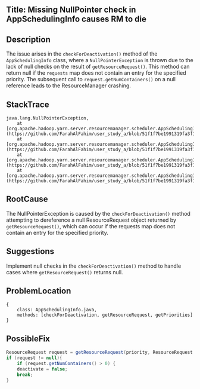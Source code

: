## Title: Missing NullPointer check in AppSchedulingInfo causes RM to die

## Description
The issue arises in the `checkForDeactivation()` method of the `AppSchedulingInfo` class, where a `NullPointerException` is thrown due to the lack of null checks on the result of `getResourceRequest()`. This method can return null if the `requests` map does not contain an entry for the specified priority. The subsequent call to `request.getNumContainers()` on a null reference leads to the ResourceManager crashing.

## StackTrace
```
java.lang.NullPointerException,
    at [org.apache.hadoop.yarn.server.resourcemanager.scheduler.AppSchedulingInfo.checkForDeactivation(AppSchedulingInfo.java:383),](https://github.com/FarahAlFahim/user_study_a/blob/51f1f7be1991319fa3f16729a8cc9c74830c0515/src/main/java/org/apache/hadoop/yarn/server/resourcemanager/scheduler/AppSchedulingInfo.java#L383)
    at [org.apache.hadoop.yarn.server.resourcemanager.scheduler.AppSchedulingInfo.decrementOutstanding(AppSchedulingInfo.java:375),](https://github.com/FarahAlFahim/user_study_a/blob/51f1f7be1991319fa3f16729a8cc9c74830c0515/src/main/java/org/apache/hadoop/yarn/server/resourcemanager/scheduler/AppSchedulingInfo.java#L375)
    at [org.apache.hadoop.yarn.server.resourcemanager.scheduler.AppSchedulingInfo.allocateOffSwitch(AppSchedulingInfo.java:360),](https://github.com/FarahAlFahim/user_study_a/blob/51f1f7be1991319fa3f16729a8cc9c74830c0515/src/main/java/org/apache/hadoop/yarn/server/resourcemanager/scheduler/AppSchedulingInfo.java#L360)
    at [org.apache.hadoop.yarn.server.resourcemanager.scheduler.AppSchedulingInfo.allocate(AppSchedulingInfo.java:270)](https://github.com/FarahAlFahim/user_study_a/blob/51f1f7be1991319fa3f16729a8cc9c74830c0515/src/main/java/org/apache/hadoop/yarn/server/resourcemanager/scheduler/AppSchedulingInfo.java#L270)
```

## RootCause
The NullPointerException is caused by the `checkForDeactivation()` method attempting to dereference a null ResourceRequest object returned by `getResourceRequest()`, which can occur if the requests map does not contain an entry for the specified priority.

## Suggestions
Implement null checks in the `checkForDeactivation()` method to handle cases where `getResourceRequest()` returns null.

## ProblemLocation
```
{
    class: AppSchedulingInfo.java,
    methods: [checkForDeactivation, getResourceRequest, getPriorities]
}
```

## PossibleFix
```java
ResourceRequest request = getResourceRequest(priority, ResourceRequest.ANY);
if (request != null){
    if (request.getNumContainers() > 0) {
    deactivate = false;
    break;
}
```